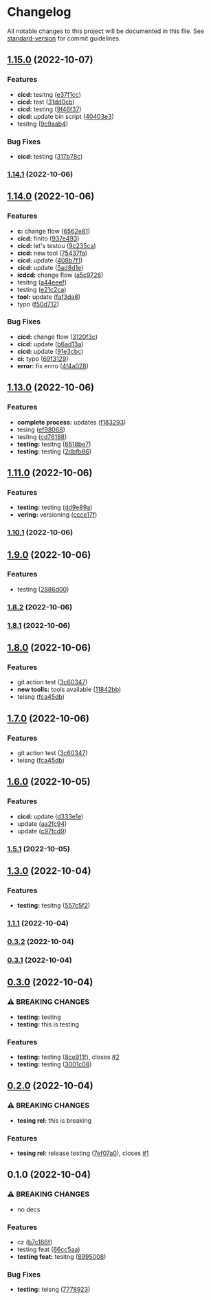 # Changelog

All notable changes to this project will be documented in this file. See [standard-version](https://github.com/conventional-changelog/standard-version) for commit guidelines.

## [1.15.0](https://github.com/peter-wd-1/mono-fp-ts/compare/v1.14.1...v1.15.0) (2022-10-07)


### Features

* **cicd:** tesitng ([e37f1cc](https://github.com/peter-wd-1/mono-fp-ts/commit/e37f1ccd69b2294e9fb9beb90473c8faf4c26661))
* **cicd:** test ([31dd0cb](https://github.com/peter-wd-1/mono-fp-ts/commit/31dd0cb9332ab0461f281b20264874d886a8db4b))
* **cicd:** testing ([9f46f37](https://github.com/peter-wd-1/mono-fp-ts/commit/9f46f373a7faf8c62a5a133536f5d0bff3a0214f))
* **cicd:** update bin script ([40403e3](https://github.com/peter-wd-1/mono-fp-ts/commit/40403e3c45fea4e5bdfea5c66fc2e86e070ef140))
* tesitng ([9c9aab4](https://github.com/peter-wd-1/mono-fp-ts/commit/9c9aab41753e7d0b207c01f4bd305df1982eba68))


### Bug Fixes

* **cicd:** testing ([317b78c](https://github.com/peter-wd-1/mono-fp-ts/commit/317b78c96e2ea3a9e01a588eff9fbc6404d47064))

### [1.14.1](https://github.com/peter-wd-1/mono-fp-ts/compare/v1.14.0...v1.14.1) (2022-10-06)

## [1.14.0](https://github.com/peter-wd-1/mono-fp-ts/compare/v1.13.0...v1.14.0) (2022-10-06)


### Features

* **c:** change flow ([6562e81](https://github.com/peter-wd-1/mono-fp-ts/commit/6562e81497dc31267bc9525631a61a3faf497b61))
* **cicd:** finito ([937e493](https://github.com/peter-wd-1/mono-fp-ts/commit/937e49368e312f6cd4fa337dbaa7f539b00c9631))
* **cicd:** let's testou ([9c235ca](https://github.com/peter-wd-1/mono-fp-ts/commit/9c235cab99af856da8dbe238e8831e972873f296))
* **cicd:** new tool ([75437fa](https://github.com/peter-wd-1/mono-fp-ts/commit/75437faaa07a3103dcd91132c64181e4c95b38e5))
* **cicd:** update ([408b7f1](https://github.com/peter-wd-1/mono-fp-ts/commit/408b7f1dc5cd58d3920ae152d2a1129ebb5a3b8c))
* **cicd:** update ([5ad8d1e](https://github.com/peter-wd-1/mono-fp-ts/commit/5ad8d1ee1db6fd94d13f5edc1c14dc3f3a8a9ea6))
* **icdcd:** change flow ([a5c9726](https://github.com/peter-wd-1/mono-fp-ts/commit/a5c9726d72fc6efd8a07462d563393244518897d))
* tesitng ([a44eeef](https://github.com/peter-wd-1/mono-fp-ts/commit/a44eeef4fd1c39cc3b43365cd6ca6b3b59d0d2ad))
* testing ([e21c2ca](https://github.com/peter-wd-1/mono-fp-ts/commit/e21c2cafcc31f3d904975041cc6899333be5abdd))
* **tool:** update ([faf3da8](https://github.com/peter-wd-1/mono-fp-ts/commit/faf3da8df880ed65132a76095f6a00db9686236d))
* typo ([f50d712](https://github.com/peter-wd-1/mono-fp-ts/commit/f50d71204c42c88432c2b38c6115bdeeba0e446a))


### Bug Fixes

* **cicd:** change flow ([3120f3c](https://github.com/peter-wd-1/mono-fp-ts/commit/3120f3c140d62cdb0685aa3d56cf5111778b364c))
* **cicd:** update ([b6ad13a](https://github.com/peter-wd-1/mono-fp-ts/commit/b6ad13a651b223129ca552c209097e4fe2b46e43))
* **cicd:** update ([91e3cbc](https://github.com/peter-wd-1/mono-fp-ts/commit/91e3cbc7a717950a0a897927e5322d9d89e6ab7d))
* **ci:** typo ([69f3129](https://github.com/peter-wd-1/mono-fp-ts/commit/69f3129923a05166b9f8238f771a7a45a4fadba7))
* **error:** fix errro ([4f4a028](https://github.com/peter-wd-1/mono-fp-ts/commit/4f4a0287b23d01bcdaebc407e0ce4367bb1cd64b))

## [1.13.0](https://github.com/peter-wd-1/mono-fp-ts/compare/v1.11.0...v1.13.0) (2022-10-06)


### Features

* **complete process:** updates ([f183293](https://github.com/peter-wd-1/mono-fp-ts/commit/f183293320c0daffe38e3c68b1a09d01fde16e94))
* tesing ([ef98068](https://github.com/peter-wd-1/mono-fp-ts/commit/ef980684a6a2ce1dc6744c3eeec0e607365b1d43))
* tesitng ([cd76188](https://github.com/peter-wd-1/mono-fp-ts/commit/cd761883e4ddb75b6a26dd3aa83d66879a070b71))
* **testing:** tesitng ([6518be7](https://github.com/peter-wd-1/mono-fp-ts/commit/6518be71d19551f28e7e66b7528e33fcd2926f36))
* **testing:** testing ([2dbfb86](https://github.com/peter-wd-1/mono-fp-ts/commit/2dbfb86ecd5fc7710074f4b897477e50f29cfa0b))

## [1.11.0](https://github.com/peter-wd-1/mono-fp-ts/compare/v1.10.1...v1.11.0) (2022-10-06)


### Features

* **testing:** testing ([dd9e89a](https://github.com/peter-wd-1/mono-fp-ts/commit/dd9e89aed5d01712f2723fafb14c55f7fd287345))
* **vering:** versioning ([ccce17f](https://github.com/peter-wd-1/mono-fp-ts/commit/ccce17fd39e52a4da07cb8092527342886a121f4))

### [1.10.1](https://github.com/peter-wd-1/mono-fp-ts/compare/v1.10.0...v1.10.1) (2022-10-06)

## [1.9.0](https://github.com/peter-wd-1/mono-fp-ts/compare/v1.8.2...v1.9.0) (2022-10-06)


### Features

* testing ([2886d00](https://github.com/peter-wd-1/mono-fp-ts/commit/2886d00610c43a83d385834f2414a754cb77f6ea))

### [1.8.2](https://github.com/peter-wd-1/mono-fp-ts/compare/v1.8.1...v1.8.2) (2022-10-06)

### [1.8.1](https://github.com/peter-wd-1/mono-fp-ts/compare/v1.8.0...v1.8.1) (2022-10-06)

## [1.8.0](https://github.com/peter-wd-1/mono-fp-ts/compare/v1.6.0...v1.8.0) (2022-10-06)


### Features

* git action test ([3c60347](https://github.com/peter-wd-1/mono-fp-ts/commit/3c603476497d5f14f6a620aa3daf462b28ba6a05))
* **new toolls:** tools available ([11842bb](https://github.com/peter-wd-1/mono-fp-ts/commit/11842bb850c28db3f6fa0e5cd9f06c003ed7b171))
* teisng ([fca45db](https://github.com/peter-wd-1/mono-fp-ts/commit/fca45db9f93434f311596aaa72d196a0bdaae5c0))

## [1.7.0](https://github.com/peter-wd-1/mono-fp-ts/compare/v1.6.0...v1.7.0) (2022-10-06)


### Features

* git action test ([3c60347](https://github.com/peter-wd-1/mono-fp-ts/commit/3c603476497d5f14f6a620aa3daf462b28ba6a05))
* teisng ([fca45db](https://github.com/peter-wd-1/mono-fp-ts/commit/fca45db9f93434f311596aaa72d196a0bdaae5c0))

## [1.6.0](https://github.com/peter-wd-1/mono-fp-ts/compare/v1.5.1...v1.6.0) (2022-10-05)


### Features

* **cicd:** update ([d333e1e](https://github.com/peter-wd-1/mono-fp-ts/commit/d333e1e92d29f6abb8b64e664312243796c709f2))
* update ([aa2fc94](https://github.com/peter-wd-1/mono-fp-ts/commit/aa2fc94dacf592eb82104414b7f4b74e379fd4b7))
* update ([c97fcd9](https://github.com/peter-wd-1/mono-fp-ts/commit/c97fcd93b6d4650b0e0e4c75469d311e8288e780))

### [1.5.1](https://github.com/peter-wd-1/mono-fp-ts/compare/v1.5.0...v1.5.1) (2022-10-05)

## [1.3.0](https://github.com/peter-wd-1/mono-fp-ts/compare/v1.1.1...v1.3.0) (2022-10-04)


### Features

* **testing:** tesitng ([557c5f2](https://github.com/peter-wd-1/mono-fp-ts/commit/557c5f26ae36d8dc9cc21767d187faea021236cc))

### [1.1.1](https://github.com/peter-wd-1/mono-fp-ts/compare/v1.1.0...v1.1.1) (2022-10-04)

### [0.3.2](https://github.com/peter-wd-1/mono-fp-ts/compare/v0.3.1...v0.3.2) (2022-10-04)

### [0.3.1](https://github.com/peter-wd-1/mono-fp-ts/compare/v0.3.0...v0.3.1) (2022-10-04)

## [0.3.0](https://github.com/peter-wd-1/mono-fp-ts/compare/v0.2.0...v0.3.0) (2022-10-04)


### ⚠ BREAKING CHANGES

* **testing:** testing
* **testing:** this is testing

### Features

* **testing:** testing ([8ce911f](https://github.com/peter-wd-1/mono-fp-ts/commit/8ce911faa9d68f593eb54c0d01834e72ed133124)), closes [#2](https://github.com/peter-wd-1/mono-fp-ts/issues/2)
* **testing:** testing ([3001c08](https://github.com/peter-wd-1/mono-fp-ts/commit/3001c087f8ad6e8ff1d0926b0e69479d30819421))

## [0.2.0](https://github.com/peter-wd-1/mono-fp-ts/compare/v0.1.0...v0.2.0) (2022-10-04)


### ⚠ BREAKING CHANGES

* **tesing rel:** this is breaking

### Features

* **tesing rel:** release testing ([7ef07a0](https://github.com/peter-wd-1/mono-fp-ts/commit/7ef07a0c8145b7f61000cf7ca4a12bb8ca1bb334)), closes [#1](https://github.com/peter-wd-1/mono-fp-ts/issues/1)

## 0.1.0 (2022-10-04)


### ⚠ BREAKING CHANGES

* no decs

### Features

* cz ([b7c166f](https://github.com/peter-wd-1/mono-fp-ts/commit/b7c166fc7392aedd1c010d646c0ec1282db4ddd5))
* testing feat ([66cc5aa](https://github.com/peter-wd-1/mono-fp-ts/commit/66cc5aa6aab78f8e5ae344a82415dc4840c55ff9))
* **testing feat:** tesitng ([8995008](https://github.com/peter-wd-1/mono-fp-ts/commit/89950083b35d4120262e93726bb7dabe8101c760))


### Bug Fixes

* **testing:** teisng ([7778923](https://github.com/peter-wd-1/mono-fp-ts/commit/7778923e5016959356ad282c14afc7a064cd669e))
